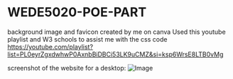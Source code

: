 # WEDE5020-POE-PART
background image and favicon created by me on canva
Used this youtube playlist and W3 schools  to assist me with the css code https://youtube.com/playlist?list=PL0eyrZgxdwhwP0AxnbBiDBCi53LK9uCMZ&si=ksp6WrsE8LTB0vMg

screenshot of the website for a desktop:
![Image](https://github.com/user-attachments/assets/94e4afda-7f77-42d5-aeea-d6db215aedae)
